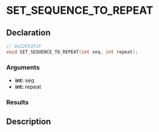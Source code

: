 # SET_SEQUENCE_TO_REPEAT

## Declaration
```cpp
// 0x22E91F1F
void SET_SEQUENCE_TO_REPEAT(int seq, int repeat);
```

### Arguments
- **int:** seq
- **int:** repeat

### Results

## Description
